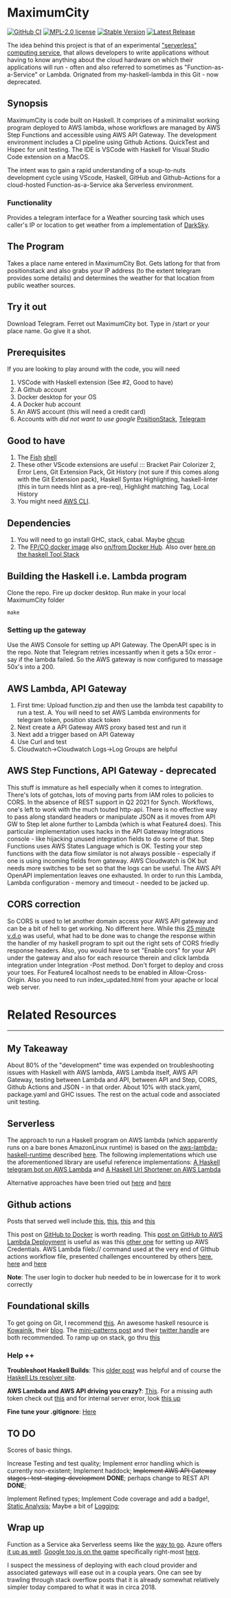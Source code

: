 # MaximumCity 
[![GitHub CI](https://github.com/ThreeEyedGod/MaximumCity/workflows/CI/badge.svg)](https://github.com/ThreeEyedGod/MaximumCity/actions) [![MPL-2.0 license](https://img.shields.io/badge/license-MPL--2.0-blue.svg)](https://github.com/threeeyedgod/MaximumCity/blob/main/LICENSE)
[![Stable Version](https://img.shields.io/github/v/tag/ThreeEyedGod/MaximumCity)](https://img.shields.io/github/v/tag/ThreeEyedGod/MaximumCity)
[![Latest Release](https://img.shields.io/github/v/release/ThreeEyedGod/MaximumCity?color=%233D9970)](https://img.shields.io/github/v/release/ThreeEyedGod/MaximumCity?color=%233D9970)


The idea behind this project is that of an experimental ["serverless" computing service](https://www.protocol.com/newsletters/protocol-enterprise/serverless-container-aws?rebelltitem=1#rebelltitem1), that allows developers to write applications without having to know anything about the cloud hardware on which their applications will run -  often and also  referred to sometimes as "Function-as-a-Service" or Lambda. Orignated from my-haskell-lambda in this Git - now deprecated.

Synopsis
---------

MaximumCity is code built on Haskell. It comprises of a minimalist working program deployed to AWS lambda, whose workflows are managed by AWS Step Functions and accessible using AWS API Gateway. The development environment includes a CI pipeline using Github Actions. QuickTest and Hspec for unit testing.  The IDE is VSCode with Haskell for Visual Studio Code extension on a MacOS.

The intent was to gain a rapid understanding of a soup-to-nuts development cycle using VScode, Haskell, GitHub and Github-Actions for a cloud-hosted Function-as-a-Service aka Serverless environment.

### Functionality  
Provides a telegram interface for a Weather sourcing task which uses caller's IP or location to get weather from a implementation of [DarkSky](https://twitter.com/alexanderrey007/status/1370733643279269889).

## The Program
Takes a place name entered in MaximumCity Bot. Gets latlong for that from positionstack and also grabs your IP address (to the extent telegram provides some details) and determines the weather for that location from public weather sources. 
## Try it out
Download Telegram. Ferret out MaximumCity bot. Type in /start or your place name. Go give it a shot.
## Prerequisites
If you are looking to play around with the code, you will need

1. VSCode with Haskell extension (See #2, Good to have)
2. A Github account
3. Docker desktop for your OS
4. A Docker hub account
5. An AWS account (this will need a credit card)
6. Accounts with *did not want to use google* [PositionStack](https://positionstack.com/), [Telegram](https://core.telegram.org/)

## Good to have 
1. The [Fish](https://medium.com/tuannguyendotme/set-up-the-fish-shell-on-mac-step-by-step-6a77bcb2687c) [shell](https://www.youtube.com/watch?v=ux1SP9B5lSQ)
2. These other VScode extensions are useful ::: Bracket Pair Colorizer 2, Error Lens, Git Extension Pack, Git History (not sure if this comes along with the Git Extension pack), Haskell Syntax Highlighting, haskell-linter (this in turn needs hlint as a pre-req), Highlight matching Tag, Local History
3. You might need [AWS CLI](https://docs.aws.amazon.com/cli/latest/userguide/cli-chap-welcome.html).  
## Dependencies
1. You will need to go install GHC, stack, cabal. Maybe [ghcup](https://www.haskell.org/ghcup/)
5. The [FP/CO docker image](https://docs.haskellstack.org/en/stable/maintainers/docker/) also [on/from Docker Hub](https://hub.docker.com/r/fpco/stack-build/). Also over [here on the haskell Tool Stack](https://docs.haskellstack.org/en/stable/docker_integration/)
## Building the Haskell i.e. Lambda program
Clone the repo. Fire up docker desktop. Run make in your local MaximumCity folder
```console
make
```
### Setting up the gateway

Use the AWS Console for setting up API Gateway. The OpenAPI spec is in the repo.
Note that Telegram retries incessantly when it gets a 50x error - say if the lambda failed. So the AWS gateway is now configured to massage 50x's into a 200. 

## AWS Lambda, API Gateway
1. First time: Upload function.zip and then use the lambda test capability to run a test. 
    A. You will need to set AWS Lambda environments for telegram token, position stack token
2. Next create a API Gateway AWS proxy based test and run it
3. Next add a trigger based on API Gateway
4. Use Curl and test
5. Cloudwatch->Cloudwatch Logs->Log Groups are helpful

## AWS Step Functions, API Gateway - __deprecated__
This stuff is immature as hell especially when it comes to integration. There's lots of gotchas, lots of moving parts from IAM roles to policies to CORS.  In the absence of REST support in Q2 2021 for Synch. Workflows, one's left to work with the much touted http-api. There is no effective way to pass along standard headers or manipulate JSON as it moves from API GW to Step let alone further to Lambda (which is what Feature4 does). This particular implementation uses hacks in the API Gateway Integrations console - like hijacking unused integration fields to do some of that. Step Functions uses AWS States Language which is OK. Testing your step functions with the data flow similator is not always possible - especially if one is using incoming fields from gateway. AWS Cloudwatch is OK but needs more switches to be set so that the logs can be useful. The AWS API OpenAPI implementation leaves one exhausted. In order to run this Lambda, Lambda configuration - memory and timeout - needed to be jacked up. 
## CORS correction
So CORS is used to let another domain access your AWS API gateway and can be a bit of hell to get working. No different here. While this [25 minute v.d.o](https://www.youtube.com/watch?v=O3wWjWjvM6A) was useful, what had to be done was to change the response within the handler of my haskell program to spit out the right sets of CORS friedly response headers. Also, you would have to set "Enable cors" for your API under the gateway and also for each resource therein and click lambda integration under Integration -Post method. Don't forget to deploy and cross your toes. For Feature4 localhost needs to be enabled in Allow-Cross-Origin. Also you need to run index_updated.html from your apache or local web server.
# Related Resources
-----------------
## My Takeaway
About 80% of the "development" time was expended on troubleshooting issues with Haskell with AWS lambda, AWS Lambda itself, AWS API Gateway, testing between Lambda and API, between API and Step, CORS, Github Actions and JSON - in that order. About 10% with stack.yaml, package.yaml and GHC issues. The rest on the actual code and associated unit testing. 

## Serverless
The approach to run a Haskell program on AWS lambda (which apparently runs on a bare bones AmazonLinux runtime) is based on the [aws-lambda-haskell-runtime](https://hackage.haskell.org/package/aws-lambda-haskell-runtime) described [here](https://theam.github.io/aws-lambda-haskell-runtime/index.html). The following implementations which use the aforementioned library are useful reference implementations:
[A Haskell telegram bot on AWS Lambda](https://www.joachim-breitner.de/blog/770-A_Telegram_bot_in_Haskell_on_Amazon_Lambda) and [A Haskell Url Shortener on AWS Lambda](https://github.com/fcracker79/aws-lambda-haskell-url-shortener/)

Alternative approaches have been tried out [here](https://www.haskelltutorials.com/haskell-aws-lambda/) and [here](https://lazamar.github.io/deploying-statically-linked-haskell-to-lambda/)

## Github actions
Posts that served well include [this](https://blog.codingmilitia.com/2020/12/22/getting-started-with-github-actions/), [this](https://github.community/t/use-working-directory-for-entire-job/16747/8), [this](https://dev.to/shofol/run-your-github-actions-jobs-from-a-specific-directory-1i9e) and [this](https://www.theserverside.com/blog/Coffee-Talk-Java-News-Stories-and-Opinions/examples-GitHub-Actions-workflows)

This post on [GitHub to Docker](https://docs.docker.com/ci-cd/github-actions/) is worth reading. This [post on GitHub to AWS Lambda Deployment](https://github.com/marketplace/actions/aws-lambda-deploy) is useful as was this [other one](https://github.com/marketplace/actions/configure-aws-credentials-action-for-github-actions) for setting up AWS Credentials. AWS Lambda fileb:// command used at the very end of GIthub actions workflow file, presented challenges encountered by others [here](https://stackoverflow.com/questions/44684713/updating-aws-lambda-with-new-zip-file), [here](https://stackoverflow.com/questions/34362805/how-can-i-create-an-aws-lambda-function-using-the-aws-cli) and [here](https://docs.aws.amazon.com/cli/latest/userguide/cli-usage-parameters-file.html#cli-usage-parameters-file-binary)

**Note**: The user login to docker hub needed to be in lowercase for it to work correctly

## Foundational skills
To get going on Git, I recommend [this](https://www.youtube.com/watch?v=RGOj5yH7evk&feature=youtu.be&t=1375).  An awesome haskell resource is [Kowainik](https://kowainik.github.io/), their [blog](https://kowainik.github.io/posts). The [mini-patterns post](https://kowainik.github.io/posts/haskell-mini-patterns) and their [twitter handle](https://twitter.com/kowainik) are both recommended.  To ramp up on stack, go thru [this](https://schooloffp.co/2020/12/05/whirlwind-tour-of-stack-for-beginners.html#building-and-running-executables)

### Help ++
**Troubleshoot Haskell Builds**: This [older post](https://stackoverflow.com/questions/33446558/understanding-haskells-stack-program-and-the-resolver-and-lts-version) was helpful and of course the [Haskell Lts resolver site](https://www.stackage.org/lts-9.0). 

**AWS Lambda and AWS API driving you crazy?**: [This](https://blog.summercat.com/using-aws-lambda-and-api-gateway-as-html-form-endpoint.html). For a missing auth token check out [this](http://www.awslessons.com/2017/aws-api-gateway-missing-authentication-token/) and for internal server error, look [this up](https://aws.amazon.com/premiumsupport/knowledge-center/api-gateway-lambda-stage-variable-500/)

**Fine tune your .gitignore**: [Here](https://www.freecodecamp.org/news/gitignore-what-is-it-and-how-to-add-to-repo/)


TO DO
---------------------------------------
Scores of basic things.

Increase Testing and test quality; Implement error handling which is currently non-existent; Implement haddock;   ~~Implement AWS API Gateway stages : test-staging-development~~ __DONE__; perhaps change to REST API __DONE__; 

Implement Refined types; Implement Code coverage and add a badge!, [Static Analysis](https://kowainik.github.io/projects/stan); Maybe a bit of [Logging](https://kowainik.github.io/projects/co-log); 

Wrap up
---------------------------------------
Function as a Service aka Serverless seems like the [way to go](https://www.infoq.com/news/2021/01/bbc-serverless-scale/). Azure offers [it up as well](https://azure.microsoft.com/en-us/services/functions/). [Google too is on the game](https://cloud.google.com/functions/) specifically right-most [here](https://github.com/priyankavergadia/GCPSketchnote/blob/main/images/ComputeOptions.jpg).


I suspect the messiness of deploying with each cloud provider and associated gateways will ease out in a coupla years. One can see by trawling through stack overflow posts that it is already somewhat relatively simpler today compared to what it was in circa 2018. 